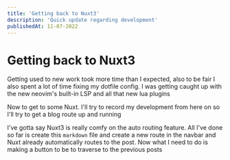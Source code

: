 ```yaml
---
title: 'Getting back to Nuxt3'
description: 'Quick update regarding development'
publishedAt: 11-07-2022
---
```


# Getting back to Nuxt3

Getting used to new work took more time than I expected, also to be fair I also spent a lot of time fixing my dotfile config. I was getting caught up with the new neovim's built-in LSP and all that new lua plugins

Now to get to some Nuxt. I'll try to record my development from here on so I'll try to get a blog route up and running

I've gotta say Nuxt3 is really comfy on the auto routing feature. All I've done so far is create this `markdown` file and create a new route in the navbar and Nuxt already automatically routes to the post. Now what I need to do is making a button to be to traverse to the previous posts
